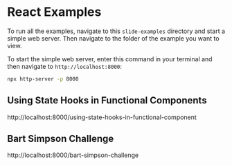 # React Examples

To run all the examples, navigate to this `slide-examples` directory and start a simple web server. Then navigate to the folder of the example you want to view.

To start the simple web server, enter this command in your terminal and then navigate to `http://localhost:8000`:

```zsh
npx http-server -p 8000
```

## Using State Hooks in Functional Components

http://localhost:8000/using-state-hooks-in-functional-component

## Bart Simpson Challenge

http://localhost:8000/bart-simpson-challenge
